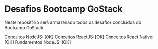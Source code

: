 # Desafios Bootcamp GoStack
Neste repositório será armazenado todos os desafios concluídos do Bootcamp GoStack.

Conceitos NodeJS: [OK]
Conceitos ReactJS: [OK]
Conceitos React Native: [OK]
Fundamentos NodeJS: [OK]
